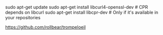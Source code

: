sudo apt-get update
sudo apt-get install libcurl4-openssl-dev # CPR depends on libcurl
sudo apt-get install libcpr-dev # Only if it's available in your repositories

https://github.com/rollbear/trompeloeil